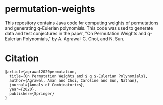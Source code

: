 # permutation-weights
This repository contains Java code for computing weights of permutations and generating q-Eulerian polynomials. This code was used to generate data and test conjectures in the paper, "On Permutation Weights and q-Eulerian Polynomials," by A. Agrawal, C. Choi, and N. Sun.

# Citation
```
@article{agrawal2020permutation,
  title={On Permutation Weights and $ q $-Eulerian Polynomials},
  author={Agrawal, Aman and Choi, Caroline and Sun, Nathan},
  journal={Annals of Combinatorics},
  year={2020},
  publisher={Springer}
}
```
